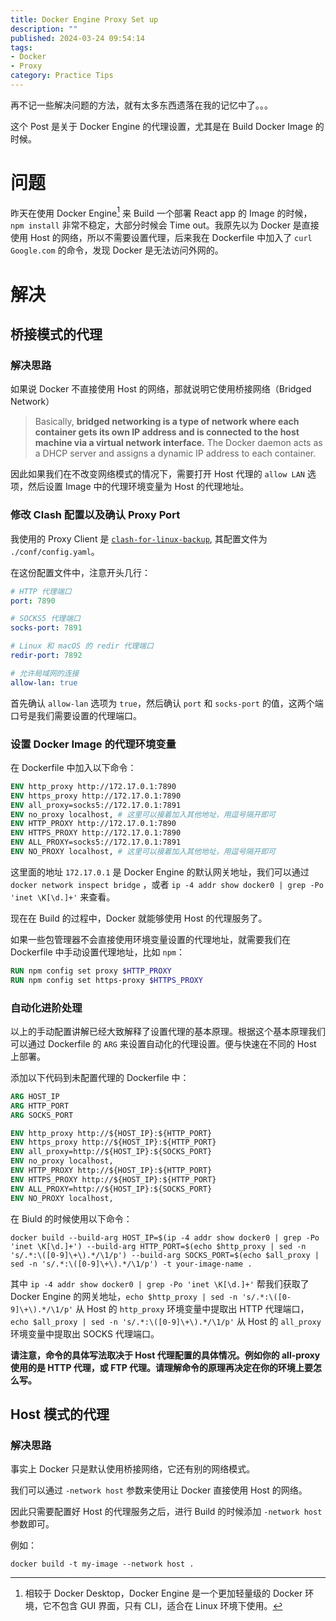 ```yaml
---
title: Docker Engine Proxy Set up
description: ""
published: 2024-03-24 09:54:14
tags:
- Docker
- Proxy
category: Practice Tips
---
```


再不记一些解决问题的方法，就有太多东西遗落在我的记忆中了。。。

这个 Post 是关于 Docker Engine 的代理设置，尤其是在 Build Docker Image 的时候。

<!--more-->

# 问题

昨天在使用 Docker Engine[^1] 来 Build 一个部署 React app 的 Image 的时候， `npm install` 非常不稳定，大部分时候会 Time out。我原先以为 Docker 是直接使用 Host 的网络，所以不需要设置代理，后来我在 Dockerfile 中加入了 `curl Google.com` 的命令，发现 Docker 是无法访问外网的。

[^1]: 相较于 Docker Desktop，Docker Engine 是一个更加轻量级的 Docker 环境，它不包含 GUI 界面，只有 CLI，适合在 Linux 环境下使用。

# 解决

## 桥接模式的代理

### 解决思路

如果说 Docker 不直接使用 Host 的网络，那就说明它使用桥接网络（Bridged Network）

> Basically, **bridged networking is a type of network where each container gets its own IP address and is connected to the host machine via a virtual network interface.** The Docker daemon acts as a DHCP server and assigns a dynamic IP address to each container.

因此如果我们在不改变网络模式的情况下，需要打开 Host 代理的 `allow LAN` 选项，然后设置 Image 中的代理环境变量为 Host 的代理地址。

### 修改 Clash 配置以及确认 Proxy Port

我使用的 Proxy Client 是 [`clash-for-linux-backup`](https://github.com/Elegycloud/clash-for-linux-backup), 其配置文件为 `./conf/config.yaml`。

在这份配置文件中，注意开头几行：
```yaml
# HTTP 代理端口
port: 7890

# SOCKS5 代理端口
socks-port: 7891

# Linux 和 macOS 的 redir 代理端口
redir-port: 7892

# 允许局域网的连接
allow-lan: true
```

首先确认 `allow-lan` 选项为 `true`，然后确认 `port` 和 `socks-port` 的值，这两个端口号是我们需要设置的代理端口。

### 设置 Docker Image 的代理环境变量

在 Dockerfile 中加入以下命令：
```dockerfile
ENV http_proxy http://172.17.0.1:7890
ENV https_proxy http://172.17.0.1:7890
ENV all_proxy=socks5://172.17.0.1:7891
ENV no_proxy localhost, # 这里可以接着加入其他地址，用逗号隔开即可
ENV HTTP_PROXY http://172.17.0.1:7890
ENV HTTPS_PROXY http://172.17.0.1:7890
ENV ALL_PROXY=socks5://172.17.0.1:7891
ENV NO_PROXY localhost, # 这里可以接着加入其他地址，用逗号隔开即可
```
这里面的地址 `172.17.0.1` 是 Docker Engine 的默认网关地址，我们可以通过 `docker network inspect bridge` ，或者 `ip -4 addr show docker0 | grep -Po 'inet \K[\d.]+'` 来查看。

现在在 Build 的过程中，Docker 就能够使用 Host 的代理服务了。

如果一些包管理器不会直接使用环境变量设置的代理地址，就需要我们在 Dockerfile 中手动设置代理地址，比如 `npm`：
```dockerfile
RUN npm config set proxy $HTTP_PROXY
RUN npm config set https-proxy $HTTPS_PROXY
```

### 自动化进阶处理

以上的手动配置讲解已经大致解释了设置代理的基本原理。根据这个基本原理我们可以通过 Dockerfile 的 `ARG` 来设置自动化的代理设置。便与快速在不同的 Host 上部署。


添加以下代码到未配置代理的 Dockerfile 中：
```dockerfile
ARG HOST_IP
ARG HTTP_PORT
ARG SOCKS_PORT

ENV http_proxy http://${HOST_IP}:${HTTP_PORT}
ENV https_proxy http://${HOST_IP}:${HTTP_PORT}
ENV all_proxy=http://${HOST_IP}:${SOCKS_PORT}
ENV no_proxy localhost, 
ENV HTTP_PROXY http://${HOST_IP}:${HTTP_PORT}
ENV HTTPS_PROXY http://${HOST_IP}:${HTTP_PORT}
ENV ALL_PROXY=http://${HOST_IP}:${SOCKS_PORT}
ENV NO_PROXY localhost, 
```

在 Biuld 的时候使用以下命令：

```shell
docker build --build-arg HOST_IP=$(ip -4 addr show docker0 | grep -Po 'inet \K[\d.]+') --build-arg HTTP_PORT=$(echo $http_proxy | sed -n 's/.*:\([0-9]\+\).*/\1/p') --build-arg SOCKS_PORT=$(echo $all_proxy | sed -n 's/.*:\([0-9]\+\).*/\1/p') -t your-image-name .
```
其中 `ip -4 addr show docker0 | grep -Po 'inet \K[\d.]+'` 帮我们获取了 Docker Engine 的网关地址，`echo $http_proxy | sed -n 's/.*:\([0-9]\+\).*/\1/p'` 从 Host 的 `http_proxy` 环境变量中提取出 HTTP 代理端口，`echo $all_proxy | sed -n 's/.*:\([0-9]\+\).*/\1/p'` 从 Host 的 `all_proxy` 环境变量中提取出 SOCKS 代理端口。

**请注意，命令的具体写法取决于 Host 代理配置的具体情况。例如你的 all-proxy 使用的是 HTTP 代理，或 FTP 代理。请理解命令的原理再决定在你的环境上要怎么写。**

## Host 模式的代理

### 解决思路

事实上 Docker 只是默认使用桥接网络，它还有别的网络模式。

我们可以通过 `-network host` 参数来使用让 Docker 直接使用 Host 的网络。

因此只需要配置好 Host 的代理服务之后，进行 Build 的时候添加 `-network host` 参数即可。

例如：
```shell
docker build -t my-image --network host .
```